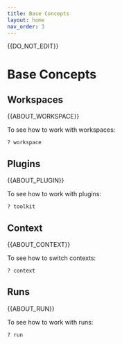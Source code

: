 ```yaml
---
title: Base Concepts
layout: home
nav_order: 3
---
```


{{DO_NOT_EDIT}}

# Base Concepts

## Workspaces

{{ABOUT_WORKSPACE}}

To see how to work with workspaces:

    ? workspace

## Plugins

{{ABOUT_PLUGIN}}

To see how to work with plugins:

    ? toolkit

## Context

{{ABOUT_CONTEXT}}

To see how to switch contexts:

    ? context

## Runs

{{ABOUT_RUN}}

To see how to work with runs:

    ? run
